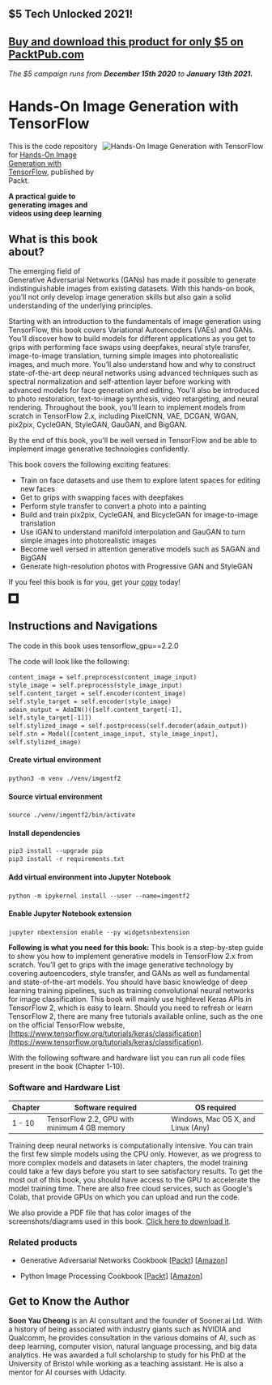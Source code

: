 ## $5 Tech Unlocked 2021!
[Buy and download this product for only $5 on PacktPub.com](https://www.packtpub.com/)
-----
*The $5 campaign         runs from __December 15th 2020__ to __January 13th 2021.__*


# Hands-On Image Generation with TensorFlow

<a href="https://www.packtpub.com/product/hands-on-image-generation-with-tensorflow/9781838826789?utm_source=github&utm_medium=repository&utm_campaign=9781838826789"><img src="https://static.packt-cdn.com/products/9781838826789/cover/smaller" alt="Hands-On Image Generation with TensorFlow" height="256px" align="right"></a>

This is the code repository for [Hands-On Image Generation with TensorFlow](https://www.packtpub.com/product/hands-on-image-generation-with-tensorflow/9781838826789?utm_source=github&utm_medium=repository&utm_campaign=9781838826789), published by Packt.

**A practical guide to generating images and videos using deep learning**

## What is this book about?
The emerging field of Generative Adversarial Networks (GANs) has made it possible to generate indistinguishable images from existing datasets. With this hands-on book, you’ll not only develop image generation skills but also gain a solid understanding of the underlying principles.

Starting with an introduction to the fundamentals of image generation using TensorFlow, this book covers Variational Autoencoders (VAEs) and GANs. You’ll discover how to build models for different applications as you get to grips with performing face swaps using deepfakes, neural style transfer, image-to-image translation, turning simple images into photorealistic images, and much more. You’ll also understand how and why to construct state-of-the-art deep neural networks using advanced techniques such as spectral normalization and self-attention layer before working with advanced models for face generation and editing. You'll also be introduced to photo restoration, text-to-image synthesis, video retargeting, and neural rendering. Throughout the book, you’ll learn to implement models from scratch in TensorFlow 2.x, including PixelCNN, VAE, DCGAN, WGAN, pix2pix, CycleGAN, StyleGAN, GauGAN, and BigGAN.

By the end of this book, you'll be well versed in TensorFlow and be able to implement image generative technologies confidently.


This book covers the following exciting features: 
* Train on face datasets and use them to explore latent spaces for editing new faces
* Get to grips with swapping faces with deepfakes
* Perform style transfer to convert a photo into a painting
* Build and train pix2pix, CycleGAN, and BicycleGAN for image-to-image translation
* Use iGAN to understand manifold interpolation and GauGAN to turn simple images into photorealistic images
* Become well versed in attention generative models such as SAGAN and BigGAN
* Generate high-resolution photos with Progressive GAN and StyleGAN

If you feel this book is for you, get your [copy](https://www.amazon.com/dp/B08LVL4FPN) today!

<a href="https://www.packtpub.com/?utm_source=github&utm_medium=banner&utm_campaign=GitHubBanner"><img src="https://raw.githubusercontent.com/PacktPublishing/GitHub/master/GitHub.png" alt="https://www.packtpub.com/" border="5" /></a>

## Instructions and Navigations
The code in this book uses tensorflow_gpu==2.2.0

The code will look like the following:
```
content_image = self.preprocess(content_image_input)
style_image = self.preprocess(style_image_input)
self.content_target = self.encoder(content_image)
self.style_target = self.encoder(style_image)
adain_output = AdaIN()([self.content_target[-1], self.style_target[-1]])
self.stylized_image = self.postprocess(self.decoder(adain_output))
self.stn = Model([content_image_input, style_image_input], self.stylized_image)

```
#### Create virtual environment
```python3 -m venv ./venv/imgentf2```

#### Source virtual environment
```source ./venv/imgentf2/bin/activate```

#### Install dependencies
```
pip3 install --upgrade pip
pip3 install -r requirements.txt
```

#### Add virtual environment into Jupyter Notebook
```python -m ipykernel install --user --name=imgentf2```

#### Enable Jupyter Notebook extension
```jupyter nbextension enable --py widgetsnbextension```

**Following is what you need for this book:**
This book is a step-by-step guide to show you how to implement generative models in TensorFlow 2.x from scratch. You’ll get to grips with the image generative technology by covering autoencoders, style transfer, and GANs as well as fundamental and state-of-the-art models. You should have basic knowledge of deep learning training pipelines, such as training convolutional neural networks for image classification. This book will mainly use highlevel Keras APIs in TensorFlow 2, which is easy to learn. Should you need to refresh or learn TensorFlow 2, there are many free tutorials available online, such as the one on the official TensorFlow website, [https://www.tensorflow.org/tutorials/keras/classification](https://www.tensorflow.org/tutorials/keras/classification).

With the following software and hardware list you can run all code files present in the book (Chapter 1-10).

### Software and Hardware List

| Chapter  | Software required                                                                    | OS required                        |
| -------- | -------------------------------------------------------------------------------------| -----------------------------------|
| 1 - 10   |   TensorFlow 2.2, GPU with minimum 4 GB memory                                       | Windows, Mac OS X, and Linux (Any) |

Training deep neural networks is computationally intensive. You can train the first few simple models using the CPU only. However, as we progress to more complex models and datasets in later chapters, the model training could take a few days before you start to see satisfactory results. To get the most out of this book, you should have access to the GPU to accelerate the model training time. There are also free cloud services, such as Google's Colab, that provide GPUs on which you can upload and run the code. 


We also provide a PDF file that has color images of the screenshots/diagrams used in this book. [Click here to download it](https://static.packt-cdn.com/downloads/9781838826789_ColorImages.pdf).


### Related products <Other books you may enjoy>
* Generative Adversarial Networks Cookbook [[Packt]](https://www.packtpub.com/product/generative-adversarial-networks-cookbook/9781789139907) [[Amazon]](https://www.amazon.com/dp/1789139902)

* Python Image Processing Cookbook [[Packt]](https://www.packtpub.com/product/python-image-processing-cookbook/9781789537147) [[Amazon]](https://www.amazon.com/dp/1789537142)

## Get to Know the Author
**Soon Yau Cheong** is an AI consultant and the founder of Sooner.ai Ltd. With a history of being associated with industry giants such as NVIDIA and Qualcomm, he provides consultation in the various domains of AI, such as deep learning, computer vision, natural language processing, and big data analytics. He was awarded a full scholarship to study for his PhD at the University of Bristol while working as a teaching assistant. He is also a mentor for AI courses with Udacity.




